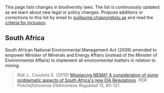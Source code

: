 This page lists changes in biodiversity laws. The list is continuously updated as we learn about new legal or policy changes. Propose additions or corrections to this list by email to <guillaume.chapron@slu.se> and read the [criteria for inclusion](https://github.com/gchapron/LegalBoundaries/blob/master/README.md).

South Africa
----

South African National Environmental Management Act (2009) amended to empower Minister of Minerals and Energy Affairs (instead of the Minister of Environmental Affairs) to implement all environmental matters in relation to mining.

> Ridl J., Couzens E. (2010) [Misplacing NEMA? A consideration of some problematic aspects of South Africa's new EIA Regulations](http://www.saflii.org/za/journals/PER/2010/40.html). *PER: Potchefstroomse Elektroniese Regsblad* 13, 80-121.